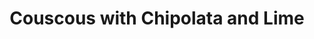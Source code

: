 ---
title: Couscous with Chipolata and Lime
name: Couscous with Chipolata and Lime
layout: recipe
totalTime: PT40M
recipeYield: 2
description: Light and summery. Replace chipolata with (a highly spiced) aubergine for a veggie variant.
recipeIngredient:
  couscous: 300g
  chipolata or minced beef: 200g
  lime: 1
  courgette: 2
  red onion: 1
  garlic: 2 cloves
  salted peanuts: 50g
  raisins or dried apricots: 50g
  fresh mint: 10g
  feta: 100g
recipeInstruction:
  - Bake the chipolata until cooked. Roll the mince into small balls first. Then let the meat rest on a plate.
  - Cut the courgette and onion into small pieces and press the garlic.
  - Bake them together with the peanuts in the oil and fat of the meat on high heat for about 5 minutes.
  - Cover the couscous and raisins with salted and heated water. Wait until all water is absorbed and raisins softened.
  - Shred the fresh mint leaves and press all juice from the lime.
  - Mix the mint and lemon juice with the couscous.
  - Now mix the courgette, onion, garlic and peanuts through the couscous mixture.
  - Add salt and pepper to taste.
  - Serve with the meat and crumbled feta cheese.
---